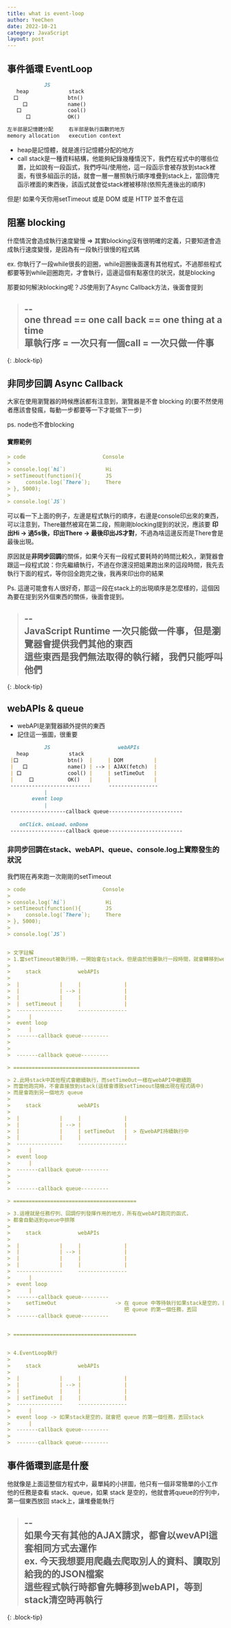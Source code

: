 ```yaml
---
title: what is event-loop
author: YeeChen
date: 2022-10-21
category: JavaScript
layout: post
---
```



事件循環 EventLoop
------

```markdown
            JS
   heap             stack
  口                btn()
     口             name()
   口               cool()
      口            OK()

左半部是記憶體分配     右半部是執行函數的地方
memory allocation   execution context
```


- heap是記憶體，就是進行記憶體分配的地方
- call stack是一種資料結構，他能夠紀錄幾種情況下，我們在程式中的哪些位置，比如說有一段函式，我們呼叫/使用他，這一段函示會被存放到stack裡面，有很多組函示的話，就會一層一層照執行順序堆疊到stack上，當回傳完函示裡面的東西後，該函式就會從stack裡被移除(依照先進後出的順序)


但是!
如果今天你用setTimeout 或是 DOM 或是 HTTP 並不會在這



阻塞 blocking
------

什麼情況會造成執行速度變慢 => 其實blocking沒有很明確的定義，只要知道會造成執行速度變慢，是因為有一段執行很慢的程式碼

ex. 你執行了一段while很長的迴圈，while迴圈後面還有其他程式，不過那些程式都要等到while迴圈跑完，才會執行，這邊這個有點塞住的狀況，就是blocking


那要如何解決blocking呢？JS使用到了Async Callback方法，後面會提到

> --  
> one thread == one call back == one thing at a time  
> 單執行序 = 一次只有一個call = 一次只做一件事  
> --  
{: .block-tip}





非同步回調 Async Callback
------

大家在使用瀏覽器的時候應該都有注意到，瀏覽器是不會 blocking 的(要不然使用者應該會發瘋，每動一步都要等一下才能做下一步)

ps. node也不會blocking



#### 實際範例
```markdown
> code                         Console
> 
> console.log(`hi`)             Hi
> setTimeout(function(){        JS
>     console.log(`There`);     There
> }, 5000);
> 
> console.log(`JS`)
```

可以看一下上面的例子，左邊是程式執行的順序，右邊是console印出來的東西，可以注意到，There雖然被寫在第二段，照剛剛blocking提到的狀況，應該要 **印出Hi -> 過5s後，印出There -> 最後印出JS才對**，不過為啥這邊反而是There會是最後出現。

原因就是**非同步回調**的關係，如果今天有一段程式要耗時的時間比較久，瀏覽器會跟這一段程式說：你先繼續執行，不過在你還沒把姐果跑出來的這段時間，我先去執行下面的程式，等你回全跑完之後，我再來印出你的結果



Ps. 這邊可能會有人很好奇，那這一段在stack上的出現順序是怎麼樣的，這個因為要在提到另外個東西的關係，後面會提到。

> --  
> JavaScript Runtime 一次只能做一件事，但是瀏覽器會提供我們其他的東西  
> 這些東西是我們無法取得的執行緒，我們只能呼叫他們  
> --  
{: .block-tip}

webAPIs & queue
------

- webAPI是瀏覽器額外提供的東西
- 記住這一張圖，很重要

```markdown
            JS                      webAPIs
   heap             stack   
 |口                btn()  |     | DOM          |
 |   口             name() | --> | AJAX(fetch)  |  
 | 口               cool() |     | setTimeOut   |    
 |     口           OK()   |     |              | 
 --------------------------      ----------------
            |
        event loop
            |
 ------------------callback queue------------------------
    
    onClick、onLoad、onDone
 ------------------callback queue------------------------
```

### 非同步回調在stack、webAPI、queue、console.log上實際發生的狀況
我們現在再來跑一次剛剛的setTimeout

```markdown
> code                         Console
> 
> console.log(`hi`)             Hi
> setTimeout(function(){        JS
>     console.log(`There`);     There
> }, 5000);
> 
> console.log(`JS`)


> 文字註解
> 1.當setTimeout被執行時，一開始會在stack，但是由於他要執行一段時間，就會轉移到webAPI 
>
>     stack            webAPIs
>    
>  |             |     |              |         
>  |             | --> |              |  
>  |             |     |              |    
>  |  setTimeout |     |              | 
>  ---------------     ----------------
>      |
>  event loop
>      |
>  -------callback queue---------
>     
>     
>  -------callback queue---------

> =========================================

> 2.此時stack中其他程式會繼續執行，而setTimeOut一樣在webAPI中繼續跑
> 而當他跑完時，不會直接放到stack(這樣會導致setTimeout隨機出現在程式碼中)
> 而是會跑到另一個地方 queue
>
>     stack            webAPIs
>    
>  |             |     |              |         
>  |             | --> |              |  
>  |             |     | setTimeOut   |  > 在webAPI持續執行中
>  |             |     |              | 
>  ---------------     ----------------
>      |
>  event loop
>      |
>  -------callback queue---------
>     
>     
>  -------callback queue---------

> ========================================

> 3.這裡就是任務佇列、回調佇列發揮作用的地方，所有在webAPI跑完的函式，
> 都會自動送到queue中排隊
>
>     stack            webAPIs
>    
>  |             |     |              |         
>  |             | --> |              |  
>  |             |     |              |  
>  |             |     |              | 
>  ---------------     ----------------
>      |
>  event loop
>      |
>  -------callback queue---------     
>     setTimeOut                   -> 在 queue 中等待執行如果stack是空的，就會
>                                     把 queue 的第一個任務，丟回
>  -------callback queue---------     


> ========================================


> 4.EventLoop執行
>
>     stack            webAPIs
>    
>  |             |     |              |         
>  |             | --> |              |  
>  |             |     |              |  
>  | setTimeOut  |     |              | 
>  ---------------     ----------------
>      |
>  event loop -> 如果stack是空的，就會把 queue 的第一個任務，丟回stack
>      |
>  -------callback queue---------     
>     
>  -------callback queue---------     
```



事件循環到底是什麼
------

他就像是上面這整個方程式中，最單純的小拼圖，他只有一個非常簡單的小工作
他的任務是查看 stack、queue，如果 stack 是空的，他就會將queue的佇列中，第一個東西放回 stack上，讓堆疊能執行


> --  
> **如果今天有其他的AJAX請求，都會以wevAPI這套相同方式去運作**  
> ex. 今天我想要用爬蟲去爬取別人的資料、讀取別給我的的JSON檔案  
> 這些程式執行時都會先轉移到webAPI，等到stack清空時再執行  
> --  
{: .block-tip}


